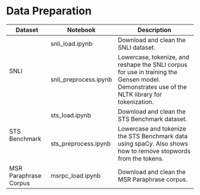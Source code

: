 # Data Preparation

<table>
	<thead>
		<tr>
			<th>Dataset</th>
			<th>Notebook</th>
			<th>Description</th>
		</tr>
	</thead>
	<tbody>
		<tr>
			<td rowspan=2>SNLI</td>
			<td>snli_load.ipynb</td>
			<td>Download and clean the SNLI dataset.</td>
		</tr>
		<tr>
			<td>snli_preprocess.ipynb</td>
			<td>Lowercase, tokenize, and reshape the SNLI corpus for use in training the Gensen model. Demonstrates use of the NLTK library for tokenization.</td>
		</tr>
		<tr>
			<td rowspan=2>STS Benchmark</td>
			<td>sts_load.ipynb</td>
			<td>Download and clean the STS Benchmark dataset.</td>
		</tr>
		<tr>
			<td>sts_preprocess.ipynb</td>
			<td>Lowercase and tokenize the STS Benchmark data using spaCy. Also shows how to remove stopwords from the tokens.</td>
		</tr>
		<tr>
			<td>MSR Paraphrase Corpus</td>
			<td>msrpc_load.ipynb</td>
			<td>Download and clean the MSR Paraphrase corpus.</td>
		</tr>
	</tbody>
</table>